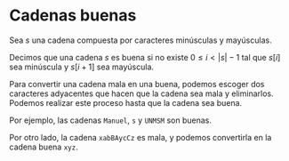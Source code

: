 # Cadenas buenas

Sea $s$ una cadena compuesta por caracteres minúsculas y mayúsculas.

Decimos que una cadena $s$ es buena si no existe
$0 \leq i < |s| - 1$
tal que $s[i]$ sea minúscula y $s[i+1]$ sea mayúscula.

Para convertir una cadena mala en una buena,
podemos escoger dos caracteres adyacentes que hacen que la cadena sea mala y eliminarlos.
Podemos realizar este proceso hasta que la cadena sea buena.

Por ejemplo, las cadenas `Manuel`, `s` y `UNMSM` son buenas.

Por otro lado, la cadena `xabBAycCz` es mala, y podemos convertirla en la cadena buena `xyz`.
